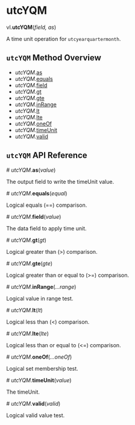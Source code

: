 # utcYQM

vl.<b>utcYQM</b>(<em>field, as</em>)

A time unit operation for <code>utcyearquartermonth</code>.

## <code>utcYQM</code> Method Overview

* <em>utcYQM</em>.<a href="#as">as</a>
* <em>utcYQM</em>.<a href="#equals">equals</a>
* <em>utcYQM</em>.<a href="#field">field</a>
* <em>utcYQM</em>.<a href="#gt">gt</a>
* <em>utcYQM</em>.<a href="#gte">gte</a>
* <em>utcYQM</em>.<a href="#inRange">inRange</a>
* <em>utcYQM</em>.<a href="#lt">lt</a>
* <em>utcYQM</em>.<a href="#lte">lte</a>
* <em>utcYQM</em>.<a href="#oneOf">oneOf</a>
* <em>utcYQM</em>.<a href="#timeUnit">timeUnit</a>
* <em>utcYQM</em>.<a href="#valid">valid</a>

## <code>utcYQM</code> API Reference

<a name="as">#</a>
<em>utcYQM</em>.<b>as</b>(<em>value</em>)

The output field to write the timeUnit value.

<a name="equals">#</a>
<em>utcYQM</em>.<b>equals</b>(<em>equal</em>)

Logical equals (==) comparison.

<a name="field">#</a>
<em>utcYQM</em>.<b>field</b>(<em>value</em>)

The data field to apply time unit.

<a name="gt">#</a>
<em>utcYQM</em>.<b>gt</b>(<em>gt</em>)

Logical greater than (>) comparison.

<a name="gte">#</a>
<em>utcYQM</em>.<b>gte</b>(<em>gte</em>)

Logical greater than or equal to (>=) comparison.

<a name="inRange">#</a>
<em>utcYQM</em>.<b>inRange</b>(<em>...range</em>)

Logical value in range test.

<a name="lt">#</a>
<em>utcYQM</em>.<b>lt</b>(<em>lt</em>)

Logical less than (<) comparison.

<a name="lte">#</a>
<em>utcYQM</em>.<b>lte</b>(<em>lte</em>)

Logical less than or equal to (<=) comparison.

<a name="oneOf">#</a>
<em>utcYQM</em>.<b>oneOf</b>(<em>...oneOf</em>)

Logical set membership test.

<a name="timeUnit">#</a>
<em>utcYQM</em>.<b>timeUnit</b>(<em>value</em>)

The timeUnit.

<a name="valid">#</a>
<em>utcYQM</em>.<b>valid</b>(<em>valid</em>)

Logical valid value test.

